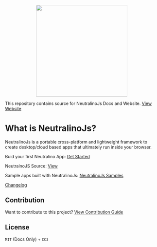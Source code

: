 <div align="center">
  <img src="https://cdn.rawgit.com/neutralinojs/neutralinojs.github.io/b667f2c2/docs/nllogo.png" style="width:300px;"/>
</div>

This repository contains source for NeutralinoJs Docs and Website. [View Website](https://neutralino.js.org)

# What is NeutralinoJs? 
NeutralinoJs is a portable cross-platform and lightweight framework to create desktop/cloud based apps that ultimately run inside your browser. 

Buid your first Neutralino App: [Get Started](https://neutralinojs.github.io/docs/#/gettingstarted/quickstart)

NeutralnoJS Source: [View](https://github.com/neutralinojs/neutralinojs)

Sample apps built with NeutralinoJs: [NeutralinoJs Samples](https://github.com/neutralinojs/neutralinojs-samples)

[Changelog](https://neutralino.js.org/docs/#/other/changelog)

## Contribution
Want to contribute to this project? [View Contribution Guide](contribution.md)

## License 
`MIT` (Docs Only) + `CC3`

